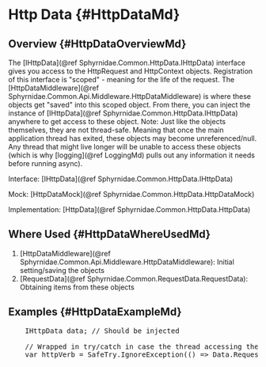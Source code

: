 ﻿# Http Data {#HttpDataMd}

## Overview {#HttpDataOverviewMd}
The [IHttpData](@ref Sphyrnidae.Common.HttpData.IHttpData) interface gives you access to the HttpRequest and HttpContext objects.
Registration of this interface is "scoped" - meaning for the life of the request.
The [HttpDataMiddleware](@ref Sphyrnidae.Common.Api.Middleware.HttpDataMiddleware) is where these objects get "saved" into this scoped object.
From there, you can inject the instance of [IHttpData](@ref Sphyrnidae.Common.HttpData.IHttpData) anywhere to get access to these object.
Note: Just like the objects themselves, they are not thread-safe.
Meaning that once the main application thread has exited, these objects may become unreferenced/null.
Any thread that might live longer will be unable to access these objects (which is why [logging](@ref LoggingMd) pulls out any information it needs before running async).

Interface: [IHttpData](@ref Sphyrnidae.Common.HttpData.IHttpData)

Mock: [HttpDataMock](@ref Sphyrnidae.Common.HttpData.HttpDataMock)

Implementation: [HttpData](@ref Sphyrnidae.Common.HttpData.HttpData)

## Where Used {#HttpDataWhereUsedMd}
1. [HttpDataMiddleware](@ref Sphyrnidae.Common.Api.Middleware.HttpDataMiddleware): Initial setting/saving the objects
2. [RequestData](@ref Sphyrnidae.Common.RequestData.RequestData): Obtaining items from these objects

## Examples {#HttpDataExampleMd}
<pre>
    IHttpData data; // Should be injected

    // Wrapped in try/catch in case the thread accessing the HttpRequest object outlives the primary thread
    var httpVerb = SafeTry.IgnoreException(() => Data.Request?.Method, "") ?? "";
</pre>
